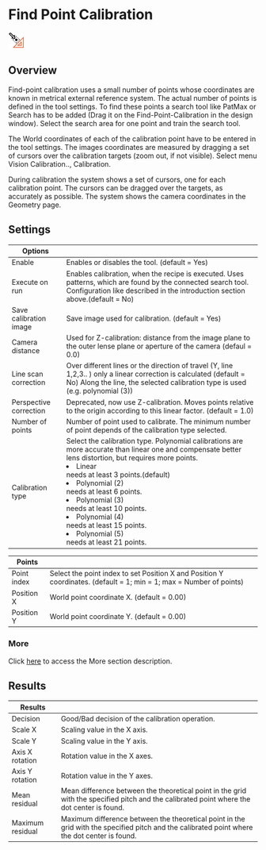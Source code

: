 Find Point Calibration
======================


![](../../../img/x_Graphics/Tools/UvfUIPointCalibrationFind-0.png)


Overview
--------


Find-point calibration uses a small number of points whose coordinates are known in metrical external reference system. The actual number of points is defined in the tool settings. To find these points a search tool like PatMax or Search has to be added (Drag it on the Find-Point-Calibration in the design window). Select the search area for one point and train the search tool.


The World coordinates of each of the calibration point have to be entered in the tool settings. The images coordinates are measured by dragging a set of cursors over the calibration targets (zoom out, if not visible). Select menu Vision Calibration.., Calibration.


During calibration the system shows a set of cursors, one for each calibration point. The cursors can be dragged over the targets, as accurately as possible. The system shows the camera coordinates in the Geometry page.


Settings
--------





| Options | |
| --- | --- |
| Enable | Enables or disables the tool. (default = Yes) |
| Execute on run | Enables calibration, when the recipe is executed. Uses patterns, which are found by the connected search tool. Configuration like described in the introduction section above.(default = No) |
| Save calibration image | Save image used for calibration. (default = Yes) |
| Camera distance | Used for Z-calibration: distance from the image plane to the outer lense plane or aperture of the camera (defaul = 0.0) |
| Line scan correction | Over different lines or the direction of travel (Y, line 1,2,3.. ) only a linear correction is calculated (default = No) Along the line, the selected calibration type is used (e.g. polynomial (3)) |
| Perspective correction | Deprecated, now use Z-calibration. Moves points relative to the origin according to this linear factor. (default = 1.0) |
| Number of points | Number of point used to calibrate. The minimum number of point depends of the calibration type selected. |
| Calibration type | Select the calibration type. Polynomial calibrations are more accurate than linear one and compensate better lens distortion, but requires more points.   <br><ud><li> Linear <br> needs at least 3 points.(default) </li><li> Polynomial (2) <br> needs at least 6 points. </li><li> Polynomial (3) <br> needs at least 10 points. </li><li> Polynomial (4) <br> needs at least 15 points. </li><li> Polynomial (5) <br> needs at least 21 points. </li></ud>





| Points | |
| --- | --- |
| Point index | Select the point index to set Position X and Position Y coordinates. (default = 1; min = 1; max = Number of points) |
| Position X | World point coordinate X. (default = 0.00) |
| Position Y | World point coordinate Y. (default = 0.00) |


### More


Click [here](../../Windows/dialog_settings.md) to access the More section description.


Results
-------




| Results | |
| --- | --- |
| Decision | Good/Bad decision of the calibration operation. |
| Scale X | Scaling value in the X axis. |
| Scale Y | Scaling value in the Y axis. |
| Axis X rotation | Rotation value in the X axes. |
| Axis Y rotation | Rotation value in the Y axes. |
| Mean residual | Mean difference between the theoretical point in the grid with the specified pitch and the calibrated point where the dot center is found. |
| Maximum residual | Maximum difference between the theoretical point in the grid with the specified pitch and the calibrated point where the dot center is found. |



